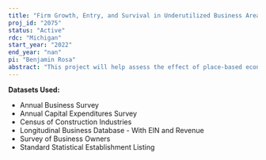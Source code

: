 ```yaml
---
title: "Firm Growth, Entry, and Survival in Underutilized Business Areas"
proj_id: "2075"
status: "Active"
rdc: "Michigan"
start_year: "2022"
end_year: "nan"
pi: "Benjamin Rosa"
abstract: "This project will help assess the effect of place-based economic policies on firm dynamics (entry, exit, survival, and mortality) by comparing areas that received preference in federal procurement contracts with areas that did not receive such preference. Preference was based upon the economic conditions of the area where the firm was located."
---
```


**Datasets Used:**

  - Annual Business Survey 
  - Annual Capital Expenditures Survey 
  - Census of Construction Industries 
  - Longitudinal Business Database - With EIN and Revenue 
  - Survey of Business Owners 
  - Standard Statistical Establishment Listing 

